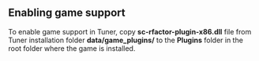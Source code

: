 ## Enabling game support
To enable game support in Tuner, copy **sc-rfactor-plugin-x86.dll** file from Tuner installation folder **data/game_plugins/** to the **Plugins** folder in the root folder where the game is installed.